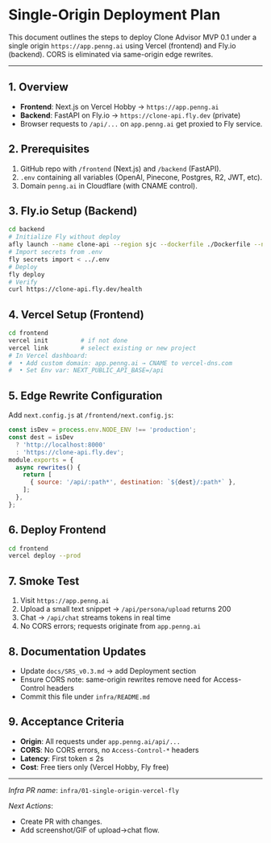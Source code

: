 # Single-Origin Deployment Plan

This document outlines the steps to deploy Clone Advisor MVP 0.1 under a single origin `https://app.penng.ai` using Vercel (frontend) and Fly.io (backend). CORS is eliminated via same-origin edge rewrites.

---

## 1. Overview
- **Frontend**: Next.js on Vercel Hobby → `https://app.penng.ai`
- **Backend**: FastAPI on Fly.io → `https://clone-api.fly.dev` (private)
- Browser requests to `/api/...` on `app.penng.ai` get proxied to Fly service.

## 2. Prerequisites
1. GitHub repo with `/frontend` (Next.js) and `/backend` (FastAPI).
2. `.env` containing all variables (OpenAI, Pinecone, Postgres, R2, JWT, etc).
3. Domain `penng.ai` in Cloudflare (with CNAME control).

## 3. Fly.io Setup (Backend)
```bash
cd backend
# Initialize Fly without deploy
afly launch --name clone-api --region sjc --dockerfile ./Dockerfile --no-deploy
# Import secrets from .env
fly secrets import < ../.env
# Deploy
fly deploy
# Verify
curl https://clone-api.fly.dev/health
```

## 4. Vercel Setup (Frontend)
```bash
cd frontend
vercel init         # if not done
vercel link         # select existing or new project
# In Vercel dashboard:
#  • Add custom domain: app.penng.ai → CNAME to vercel-dns.com
#  • Set Env var: NEXT_PUBLIC_API_BASE=/api
```

## 5. Edge Rewrite Configuration
Add `next.config.js` at `/frontend/next.config.js`:
```js
const isDev = process.env.NODE_ENV !== 'production';
const dest = isDev
  ? 'http://localhost:8000'
  : 'https://clone-api.fly.dev';
module.exports = {
  async rewrites() {
    return [
      { source: '/api/:path*', destination: `${dest}/:path*` },
    ];
  },
};
```

## 6. Deploy Frontend
```bash
cd frontend
vercel deploy --prod
```

## 7. Smoke Test
1. Visit `https://app.penng.ai`
2. Upload a small text snippet → `/api/persona/upload` returns 200
3. Chat → `/api/chat` streams tokens in real time
4. No CORS errors; requests originate from `app.penng.ai`

## 8. Documentation Updates
- Update `docs/SRS_v0.3.md` → add Deployment section
- Ensure CORS note: same-origin rewrites remove need for Access-Control headers
- Commit this file under `infra/README.md`

## 9. Acceptance Criteria
- **Origin**: All requests under `app.penng.ai/api/...`
- **CORS**: No CORS errors, no `Access-Control-*` headers
- **Latency**: First token ≤ 2s
- **Cost**: Free tiers only (Vercel Hobby, Fly free)

---

*Infra PR name*: `infra/01-single-origin-vercel-fly`

*Next Actions*:
- Create PR with changes.
- Add screenshot/GIF of upload→chat flow.
